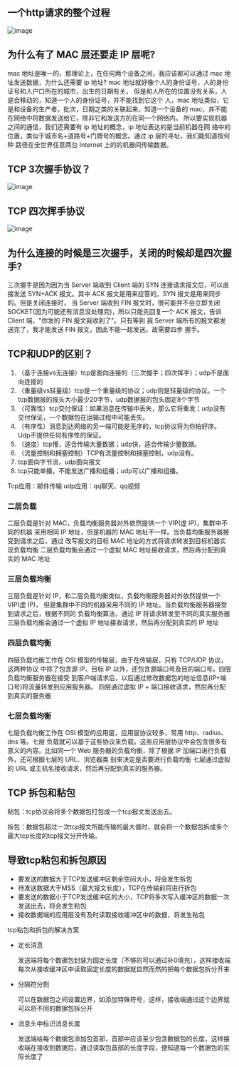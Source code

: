 ## 一个http请求的整个过程

![image](http://java-run-blog.oss-cn-zhangjiakou.aliyuncs.com/072c4f22b264476da993618bebc6c22b.png)

## 为什么有了 MAC 层还要走 IP 层呢?

mac 地址是唯一的，那理论上，在任何两个设备之间，我应该都可以通过 mac 地址发送数据，为什么还需要 ip 地址?
 mac 地址就好像个人的身份证号，人的身份证号和人户口所在的城市，出生的日期有关， 但是和人所在的位置没有关系，人是会移动的，知道一个人的身份证号，并不能找到它这个 人，mac 地址类似，它是和设备的生产者，批次，日期之类的关联起来，知道一个设备的 mac，并不能在网络中将数据发送给它，除非它和发送方的在同一个网络内。 所以要实现机器之间的通信，我们还需要有 ip 地址的概念，ip 地址表达的是当前机器在网 络中的位置，类似于城市名+道路号+门牌号的概念。通过 ip 层的寻址，我们能知道按何种 路径在全世界任意两台 Internet 上的的机器间传输数据。



## TCP 3次握手协议？

![image](https://java-run-blog.oss-cn-zhangjiakou.aliyuncs.com/8f84458526024c84a8176c4aeebdbb10.png)

## TCP 四次挥手协议

![image](http://java-run-blog.oss-cn-zhangjiakou.aliyuncs.com/2643ca4fcb4544be858cb1f7b3440b0e.png)

## 为什么连接的时候是三次握手，关闭的时候却是四次握手?

三次握手是因为因为当 Server 端收到 Client 端的 SYN 连接请求报文后，可以直接发送 SYN+ACK 报文。其中 ACK 报文是用来应答的，SYN 报文是用来同步的。但是关闭连接时， 当 Server 端收到 FIN 报文时，很可能并不会立即关闭 SOCKET(因为可能还有消息没处理完)，所以只能先回复一个 ACK 报文，告诉 Client 端，"你发的 FIN 报文我收到了"。只有等到 我 Server 端所有的报文都发送完了，我才能发送 FIN 报文，因此不能一起发送。故需要四步 握手。



## TCP和UDP的区别？

1. （基于连接vs无连接）tcp是面向连接的（三次握手；四次挥手）；udp不是面向连接的
2. （重量级vs轻量级）tcp是一个重量级的协议；udp则是轻量级的协议。一个tcp数据报的报头大小最少20字节，udp数据报的包头固定8个字节
3. （可靠性）tcp交付保证：如果消息在传输中丢失，那么它将重发；udp没有交付保证，一个数据包在运输过程中可能丢失。
4. （有序性）消息到达网络的另一端可能是无序的，tcp协议将为你拍好序。Udp不提供任何有序性的保证。
5. （速度）tcp慢，适合传输大量数据；udp快，适合传输少量数据。
6. （流量控制和拥塞控制）TCP有流量控制和拥塞控制，udp没有。
7. tcp面向字节流，udp面向报文
8. tcp只能单播，不能发送广播和组播；udp可以广播和组播。

Tcp应用：邮件传输   udp应用：qq聊天、qq视频


### 二层负载
二层负载是针对 MAC，负载均衡服务器对外依然提供一个 VIP(虚 IP)，集群中不同的机器 采用相同 IP 地址，但是机器的 MAC 地址不一样。当负载均衡服务器接受到请求之后，通过 改写报文的目标 MAC 地址的方式将请求转发到目标机器实现负载均衡 二层负载均衡会通过一个虚拟 MAC 地址接收请求，然后再分配到真实的 MAC 地址
### 三层负载均衡
三层负载是针对 IP，和二层负载均衡类似，负载均衡服务器对外依然提供一个 VIP(虚 IP)， 但是集群中不同的机器采用不同的 IP 地址。当负载均衡服务器接受到请求之后，根据不同的 负载均衡算法，通过 IP 将请求转发至不同的真实服务器
三层负载均衡会通过一个虚拟 IP 地址接收请求，然后再分配到真实的 IP 地址
### 四层负载均衡
四层负载均衡工作在 OSI 模型的传输层，由于在传输层，只有 TCP/UDP 协议，这两种协议 中除了包含源 IP、目标 IP 以外，还包含源端口号及目的端口号。四层负载均衡服务器在接受 到客户端请求后，以后通过修改数据包的地址信息(IP+端口号)将流量转发到应用服务器。 四层通过虚拟 IP + 端口接收请求，然后再分配到真实的服务器
### 七层负载均衡
七层负载均衡工作在 OSI 模型的应用层，应用层协议较多，常用 http、radius、dns 等。七层 负载就可以基于这些协议来负载。这些应用层协议中会包含很多有意义的内容。比如同一个 Web 服务器的负载均衡，除了根据 IP 加端口进行负载外，还可根据七层的 URL、浏览器类 别来决定是否要进行负载均衡
七层通过虚拟的 URL 或主机名接收请求，然后再分配到真实的服务器。

## TCP 拆包和粘包

粘包：tcp协议会将多个数据包打包成一个tcp报文发送出去。

拆包：数据包超过一次tcp报文所能传输的最大值时，就会将一个数据包拆成多个最大tcp长度的tcp报文分开传输。

## 导致tcp粘包和拆包原因

- 要发送的数据大于TCP发送缓冲区剩余空间大小，将会发生拆包
- 待发送数据大于MSS（最大报文长度），TCP在传输前将进行拆包
- 要发送的数据小于TCP发送缓冲区的大小，TCP将多次写入缓冲区的数据一次发送出去，将会发生粘包
- 接收数据端的应用层没有及时读取接收缓冲区中的数据，将发生粘包

tcp粘包和拆包的解决方案

- 定长消息

  发送端将每个数据包封装为固定长度（不够的可以通过补0填充），这样接收端每次从接收缓冲区中读取固定长度的数据就自然而然的把每个数据包拆分开来

- 分隔符分割

  可以在数据包之间设置边界，如添加特殊符号，这样，接收端通过这个边界就可以将不同的数据包拆分开

- 消息头中标识消息长度

   发送端给每个数据包添加包首部，首部中应该至少包含数据包的长度，这样接收端在接收到数据后，通过读取包首部的长度字段，便知道每一个数据包的实际长度了

   

 






